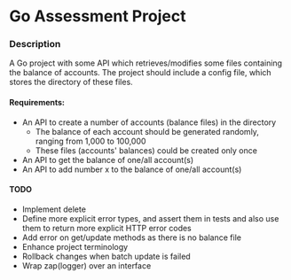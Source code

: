 # Go Assessment Project

### Description
A Go project with some API which retrieves/modifies some files containing the balance of accounts. 
The project should include a config file, which stores the directory of these files. 

#### Requirements:
- An API to create a number of accounts (balance files) in the directory
    - The balance of each account should be generated randomly, ranging from 1,000 to 100,000
    - These files (accounts' balances) could be created only once
- An API to get the balance of one/all account(s)
- An API to add number x to the balance of one/all account(s)


#### TODO
- Implement delete
- Define more explicit error types, and assert them in tests and also use them to return more explicit HTTP error codes
- Add error on get/update methods as there is no balance file
- Enhance project terminology
- Rollback changes when batch update is failed
- Wrap zap(logger) over an interface